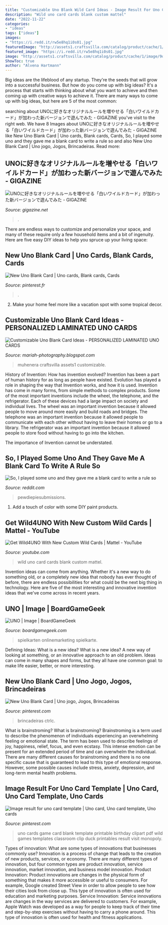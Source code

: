 ```yaml
---
title: "Customizable Uno Blank Wild Card Ideas - Image Result For Uno Card Template"
description: "Wild uno card cards blank custom mattel"
date: "2022-11-22"
categories:
- "ideas"
tags: ["ideas"]
images:
- "https://i.redd.it/rw5e8hq1i0s01.jpg"
featuredImage: "http://assets1.craftsvilla.com/catalog/product/cache/1/image/9df78eab33525d08d6e5fb8d27136e95/C/V/CV-MMUHE55332211570-Kids-Muhenera-Craftsvilla_2.jpg"
featured_image: "https://i.redd.it/rw5e8hq1i0s01.jpg"
image: "http://assets1.craftsvilla.com/catalog/product/cache/1/image/9df78eab33525d08d6e5fb8d27136e95/C/V/CV-MMUHE55332211570-Kids-Muhenera-Craftsvilla_2.jpg"
ShowToc: true
author: "Alvena Hartmann"
---
```



Big ideas are the lifeblood of any startup. They're the seeds that will grow into a successful business. But how do you come up with big ideas? It's a process that starts with thinking about what you want to achieve and then coming up with creative ways to achieve it. There are many ways to come up with big ideas, but here are 5 of the most common: 

	

		
searching about UNOに好きなオリジナルルールを増やせる「白いワイルドカード」が加わった新バージョンで遊んでみた - GIGAZINE you've visit to the right web. We have 8 Images about UNOに好きなオリジナルルールを増やせる「白いワイルドカード」が加わった新バージョンで遊んでみた - GIGAZINE like New Uno Blank Card | Uno cards, Blank cards, Cards, So, I played some uno and they gave me a blank card to write a rule so and also New Uno Blank Card | Uno jogo, Jogos, Brincadeiras. Read more:
		
    
## UNOに好きなオリジナルルールを増やせる「白いワイルドカード」が加わった新バージョンで遊んでみた - GIGAZINE

<img loading=lazy src="http://i.gzn.jp/img/2016/03/14/uno-new-rule/P3500570.jpg" onerror="this.onerror=null;this.src='https://tse2.mm.bing.net/th?id=OIP.Fb4HzO3IHa8I-pFd7P29xAHaEK&amp;pid=15.1';" alt="UNOに好きなオリジナルルールを増やせる「白いワイルドカード」が加わった新バージョンで遊んでみた - GIGAZINE">

_Source: gigazine.net_

>. 

	

There are endless ways to customize and personalize your space, and many of these require only a few household items and a bit of ingenuity. Here are five easy DIY ideas to help you spruce up your living space: 

    
## New Uno Blank Card | Uno Cards, Blank Cards, Cards

<img loading=lazy src="https://i.pinimg.com/originals/6a/9d/26/6a9d26fd941fdcc3cdc581f760ce7332.jpg" onerror="this.onerror=null;this.src='https://tse1.mm.bing.net/th?id=OIP.siE84UkZtZB-lgoTnc_W1wHaJ4&amp;pid=15.1';" alt="New Uno Blank Card | Uno cards, Blank cards, Cards">

_Source: pinterest.fr_

>. 

	

2. Make your home feel more like a vacation spot with some tropical decor.

    
## Customizable Uno Blank Card Ideas - PERSONALIZED LAMINATED UNO CARDS

<img loading=lazy src="http://assets1.craftsvilla.com/catalog/product/cache/1/image/9df78eab33525d08d6e5fb8d27136e95/C/V/CV-MMUHE55332211570-Kids-Muhenera-Craftsvilla_2.jpg" onerror="this.onerror=null;this.src='https://tse4.mm.bing.net/th?id=OIP.pZsUdMtoo_hwa9hAnPJ6WAHaH8&amp;pid=15.1';" alt="Customizable Uno Blank Card Ideas - PERSONALIZED LAMINATED UNO CARDS">

_Source: mariah-photography.blogspot.com_

>muhenera craftsvilla assets1 customizable. 

	

History of Invention: How has invention evolved?
Invention has been a part of human history for as long as people have existed. Evolution has played a role in shaping the way that Invention works, and how it is used. Invention has come in many forms, from simple methods to complex products. 
Some of the most important inventions include the wheel, the telephone, and the refrigerator. Each of these devices had a large impact on society and individual lives. The wheel was an important invention because it allowed people to move around more easily and build roads and bridges. The telephone was an important invention because it allowed people to communicate with each other without having to leave their homes or go to a library. The refrigerator was an important invention because it allowed people to store food without having to go into the kitchen. 

The importance of Invention cannot be understated.

    
## So, I Played Some Uno And They Gave Me A Blank Card To Write A Rule So

<img loading=lazy src="https://i.redd.it/rw5e8hq1i0s01.jpg" onerror="this.onerror=null;this.src='https://tse2.mm.bing.net/th?id=OIP.BB2pf1VOk66x3s4Z1PoWtwHaJ4&amp;pid=15.1';" alt="So, I played some uno and they gave me a blank card to write a rule so">

_Source: reddit.com_

>pewdiepiesubmissions. 

	

1. Add a touch of color with some DIY paint products.

    
## Get Wild4UNO With New Custom Wild Cards | Mattel - YouTube

<img loading=lazy src="https://i.ytimg.com/vi/KfcH5Y8_zek/maxresdefault.jpg" onerror="this.onerror=null;this.src='https://tse1.mm.bing.net/th?id=OIP.onj-FeZFkGWiQ9SuFPDL7wHaEK&amp;pid=15.1';" alt="Get Wild4UNO With New Custom Wild Cards | Mattel - YouTube">

_Source: youtube.com_

>wild uno card cards blank custom mattel. 

	

Invention ideas can come from anything. Whether it's a new way to do something old, or a completely new idea that nobody has ever thought of before, there are endless possibilities for what could be the next big thing in technology. Here are five of the most interesting and innovative invention ideas that we've come across in recent years.

    
## UNO | Image | BoardGameGeek

<img loading=lazy src="https://cf.geekdo-images.com/ZKDisA1jW3SoNB5szMGVXs7njF0=/fit-in/1200x630/pic419634.jpg" onerror="this.onerror=null;this.src='https://tse3.mm.bing.net/th?id=OIP.f8FfrVK4YB7MseoNgQf2CwAAAA&amp;pid=15.1';" alt="UNO | Image | BoardGameGeek">

_Source: boardgamegeek.com_

>spielkarten onlinemarketing spielkarte. 

	

Defining Ideas: What is a new idea?
What is a new idea? A new way of looking at something, or an innovative approach to an old problem. Ideas can come in many shapes and forms, but they all have one common goal: to make life easier, better, or more interesting.

    
## New Uno Blank Card | Uno Jogo, Jogos, Brincadeiras

<img loading=lazy src="https://i.pinimg.com/736x/42/3c/ad/423cadf5bdb668cac2957155f9c46f4b.jpg" onerror="this.onerror=null;this.src='https://tse2.mm.bing.net/th?id=OIP.y7IqaieIKlb6kLoAAO5ufgHaJ3&amp;pid=15.1';" alt="New Uno Blank Card | Uno jogo, Jogos, Brincadeiras">

_Source: pinterest.com_

>brincadeiras ctrlc. 

	

What is brainstroming?
What is brainstroming? Brainstroming is a term used to describe the phenomenon of individuals experiencing an overwhelming feeling or emotional state. The term has been used to describe feelings of joy, happiness, relief, focus, and even ecstasy. This intense emotion can be present for an extended period of time and can overwhelm the individual. There are many different causes for brainstroming and there is no one specific cause that is guaranteed to lead to this type of emotional response. However, some possible causes include stress, anxiety, depression, and long-term mental health problems.

    
## Image Result For Uno Card Template | Uno Card, Uno Card Template, Uno Cards

<img loading=lazy src="https://i.pinimg.com/originals/10/02/ad/1002ad31dcbf592d9fc7814b084bee63.jpg" onerror="this.onerror=null;this.src='https://tse3.mm.bing.net/th?id=OIP.tF_GbfrKS9MDt0MVzm1MFgAAAA&amp;pid=15.1';" alt="Image result for uno card template | Uno card, Uno card template, Uno cards">

_Source: pinterest.com_

>uno cards game card blank template printable birthday clipart pdf wild games templates classroom clip duck printables result visit monopoly. 

	

Types of innovation: What are some types of innovations that businesses commonly use?
Innovation is a process of change that leads to the creation of new products, services, or economy. There are many different types of innovation, but four common types are product innovation, service innovation, market innovation, and business model innovation. 
Product Innovation: Product innovations are changes in the physical form of something that makes it more accessible or useful to consumers. For example, Google created Street View in order to allow people to see how their cities look from close up. This type of innovation is often used for education and marketing purposes. Service Innovation: Service innovations are changes in the way services are delivered to customers. For example, Apple Watch was developed as a way for people to keep track of their time and step-by-step exercises without having to carry a phone around. This type of innovation is often used for health and fitness applications.

